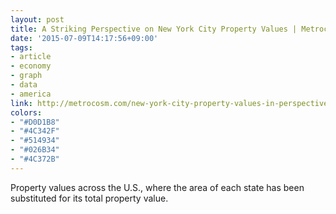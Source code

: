 ```yaml
---
layout: post
title: A Striking Perspective on New York City Property Values | Metrocosm
date: '2015-07-09T14:17:56+09:00'
tags:
- article
- economy
- graph
- data
- america
link: http://metrocosm.com/new-york-city-property-values-in-perspective
colors:
- "#D0D1B8"
- "#4C342F"
- "#514934"
- "#026B34"
- "#4C372B"
---
```


<p>Property values across the U.S., where the area of each state has been substituted for its total property value.</p>

